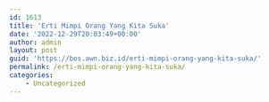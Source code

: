 ```yaml
---
id: 1613
title: 'Erti Mimpi Orang Yang Kita Suka'
date: '2022-12-29T20:03:49+00:00'
author: admin
layout: post
guid: 'https://bos.awn.biz.id/erti-mimpi-orang-yang-kita-suka/'
permalink: /erti-mimpi-orang-yang-kita-suka/
categories:
    - Uncategorized
---
```


